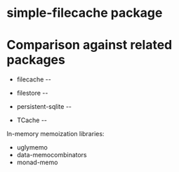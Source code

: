 
simple-filecache package
========================




Comparison against related packages 
===================================


 * filecache -- 
 * filestore -- 

 * persistent-sqlite --

 * TCache -- 


In-memory memoization libraries:

 * uglymemo
 * data-memocombinators
 * monad-memo
 
